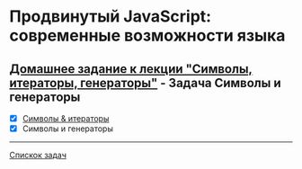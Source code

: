# Продвинутый JavaScript: современные возможности языка
## [Домашнее задание к лекции "Символы, итераторы, генераторы"](https://github.com/TomSG03/ajs-homeworks/tree/master/symbols-iterators-generators) - Задача Символы и генераторы
- [x] [Символы & итераторы](https://github.com/TomSG03/ajs-homeworks-symbols-iterators)
- [x] Символы и генераторы

---
[Спискок задач](https://github.com/TomSG03/ajs-homeworks-list)
